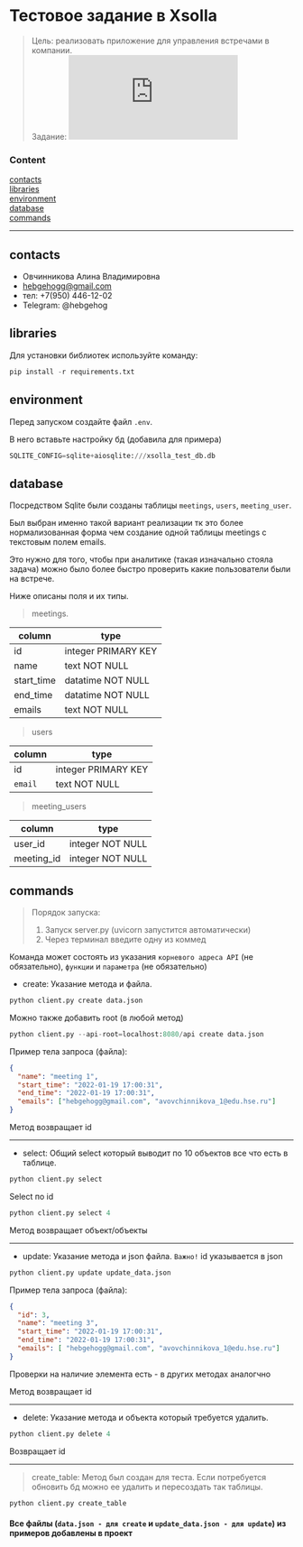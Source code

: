 # Тестовое задание в Xsolla
> Цель: реализовать приложение для управления встречами в компании.  
Задание: ![ТЗ](https://github.com/hebgehogg/xsolla_test/blob/master/tz.pdf)

### Content  
[contacts](#contacts)  
[libraries](#libraries)  
[environment](#environment)  
[database](#database)  
[commands](#commands)  

***

<a name="contacts"><h2>contacts</h2></a>  

- Овчинникова Алина Владимировна
- hebgehogg@gmail.com
- тел: +7(950) 446-12-02
- Telegram: @hebgehog


<a name="libraries"><h2>libraries</h2></a>  

Для установки библиотек используйте команду:
```python
pip install -r requirements.txt
```

<a name="environment"><h2>environment</h2></a>

Перед запуском создайте файл `.env`. 

В него вставьте настройку бд (добавила для примера)
```python
SQLITE_CONFIG=sqlite+aiosqlite:///xsolla_test_db.db
```

<a name="database"><h2>database</h2></a>

Посредством Sqlite были созданы таблицы `meetings`, `users`, `meeting_user`.

Был выбран именно такой вариант реализации тк это более нормализованная форма чем создание одной таблицы meetings с текстовым полем emails.

Это нужно для того, чтобы при аналитике (такая изначально стояла задача) можно было более быстро проверить какие пользователи были на встрече.

Ниже описаны поля и их типы.

> meetings. 

| column | type |
| --- | --- |
| id | integer PRIMARY KEY |
| name | text NOT NULL |
| start_time | datatime NOT NULL |
| end_time | datatime NOT NULL |
| emails | text NOT NULL|


> users  

| column | type |
| --- | --- |
| id | integer PRIMARY KEY |
| `email` | text NOT NULL|


> meeting_users  

| column | type |
| --- | --- |
| user_id | integer NOT NULL |
| meeting_id | integer NOT NULL |


<a name="commands"><h2>commands</h2></a>  

> Порядок запуска:
> 1. Запуск server.py (uvicorn запустится автоматически)
> 2. Через терминал введите одну из коммед 

Команда может состоять из указания `корневого адреса API` (не обязательно), `функции` и `параметра` (не обязательно)

* create:
Указание метода и файла.
```python
python client.py create data.json
```
Можно также добавить root (в любой метод)
```python
python client.py --api-root=localhost:8080/api create data.json
```
Пример тела запроса (файла):
```json
{
  "name": "meeting 1",
  "start_time": "2022-01-19 17:00:31",
  "end_time": "2022-01-19 17:00:31",
  "emails": ["hebgehogg@gmail.com", "avovchinnikova_1@edu.hse.ru"]
}
```
Метод возвращает id

---

* select:
Общий select который выводит по 10 объектов все что есть в таблице.
```python
python client.py select
```
Select по id
```python
python client.py select 4
```
Метод возвращает объект/объекты

---


* update:
Указание метода и json файла.
`Важно!` id указывается в json

```python
python client.py update update_data.json
```
Пример тела запроса (файла):
```json
{
  "id": 3,
  "name": "meeting 3",
  "start_time": "2022-01-19 17:00:31",
  "end_time": "2022-01-19 17:00:31",
  "emails": [ "hebgehogg@gmail.com", "avovchinnikova_1@edu.hse.ru"]
}
```
Проверки на наличие элемента есть - в других методах аналогчно  

Метод возвращает id

---


* delete:
Указание метода и объекта который требуется удалить.
```python
python client.py delete 4
```
Возвращает id

---

> create_table:
Метод был создан для теста. Если потребуется обновить бд можно ее удалить и пересоздать так таблицы.
```python
python client.py create_table
```

#### Все файлы (`data.json - для create` и `update_data.json - для update`) из примеров добавлены в проект

